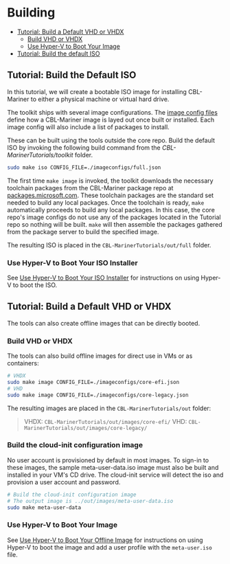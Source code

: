 # Building

- [Tutorial: Build a Default VHD or VHDX](#tutorial-build-a-default-vhd-or-vhdx)
  - [Build VHD or VHDX](#build-vhd-or-vhdx)
  - [Use Hyper-V to Boot Your Image](#use-hyper-v-to-boot-your-image)
- [Tutorial: Build the default ISO](#tutorial-build-the-default-iso)

## Tutorial: Build the Default ISO

In this tutorial, we will create a bootable ISO image for installing CBL-Mariner to either a physical machine or virtual hard drive.

The toolkit ships with several image configurations. The [image config files](https://github.com/microsoft/CBL-Mariner/blob/1.0/toolkit/docs/formats/imageconfig.md) define how a CBL-Mariner image is layed out once built or installed.  Each image config will also include a list of packages to install.

These can be built using the tools outside the core repo. Build the default ISO by invoking the following build command from the _CBL-MarinerTutorials/toolkit_ folder.

```bash
sudo make iso CONFIG_FILE=./imageconfigs/full.json
```

The first time `make image` is invoked, the toolkit downloads the necessary toolchain packages from the CBL-Mariner package repo at [packages.microsoft.com](packages.microsoft.com).  These toolchain packages are the standard set needed to build any local packages.  Once the toolchain is ready, `make` automatically proceeds to build any local packages.  In this case, the core repo's image configs do not use any of the packages located in the Tutorial repo so nothing will be built. `make` will then assemble the packages gathered from the package server to build the specified image.

The resulting ISO is placed in the `CBL-MarinerTutorials/out/full` folder.

### Use Hyper-V to Boot Your ISO Installer

See [Use Hyper-V to Boot Your ISO Installer](boot.md#use-hyper-v-to-boot-your-iso-installer) for instructions on using Hyper-V to boot the ISO.

## Tutorial: Build a Default VHD or VHDX

The tools can also create offline images that can be directly booted.

### Build VHD or VHDX

The tools can also build offline images for direct use in VMs or as containers:

```bash
# VHDX
sudo make image CONFIG_FILE=./imageconfigs/core-efi.json 
# VHD
sudo make image CONFIG_FILE=./imageconfigs/core-legacy.json
```

The resulting images are placed in the `CBL-MarinerTutorials/out` folder:

> VHDX:       `CBL-MarinerTutorials/out/images/core-efi/`
> VHD:        `CBL-MarinerTutorials/out/images/core-legacy/`

### Build the cloud-init configuration image

No user account is provisioned by default in most images.  To sign-in to these images, the sample meta-user-data.iso image must also be built and installed in your VM's CD drive.  The cloud-init service will detect the iso and provision a user account and password.

```Bash
# Build the cloud-init configuration image
# The output image is ../out/images/meta-user-data.iso
sudo make meta-user-data
```

### Use Hyper-V to Boot Your Image

See [Use Hyper-V to Boot Your Offline Image](boot.md#use-hyper-v-to-boot-your-offline-image) for instructions on using Hyper-V to boot the image and add a user profile with the `meta-user.iso` file.
